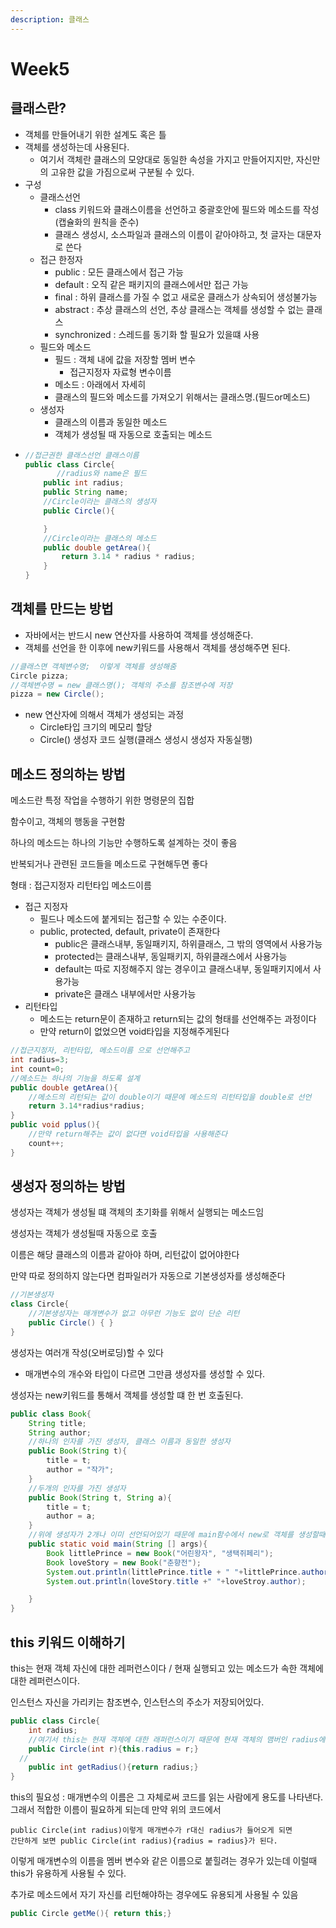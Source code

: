 ```yaml
---
description: 클래스
---
```


# Week5

## 클래스란?

* 객체를 만들어내기 위한 설계도 혹은 틀
* 객체를 생성하는데 사용된다.
  * 여기서 객체란 클래스의 모양대로 동일한 속성을 가지고 만들어지지만, 자신만의 고유한 값을 가짐으로써 구분될 수 있다.
* 구성
  * 클래스선언
    * class 키워드와 클래스이름을 선언하고 중괄호안에 필드와 메소드를 작성\(캡슐화의 원칙을 준수\)
    * 클래스 생성시, 소스파일과 클래스의 이름이 같아야하고, 첫 글자는 대문자로 쓴다
  * 접근 한정자
    * public : 모든 클래스에서 접근 가능
    * default : 오직 같은 패키지의 클래스에서만 접근 가능
    * final : 하위 클래스를 가질 수 없고 새로운 클래스가 상속되어 생성불가능
    * abstract : 추상 클래스의 선언, 추상 클래스는 객체를 생성할 수 없는 클래스
    * synchronized : 스레드를 동기화 할 필요가 있을떄 사용
  * 필드와 메소드
    * 필드 : 객체 내에 값을 저장할 멤버 변수
      * 접근지정자 자료형 변수이름
    * 메소드 :  아래에서 자세히
    * 클래스의 필드와 메소드를 가져오기 위해서는 클래스명.\(필드or메소드\)
  * 생성자
    * 클래스의 이름과 동일한 메소드
    * 객체가 생성될 때 자동으로 호출되는 메소드
* ```java
  //접근권한 클래스선언 클래스이름
  public class Circle{
         //radius와 name은 필드
      public int radius;
      public String name;
      //Circle이라는 클래스의 생성자
      public Circle(){

      }
      //Circle이라는 클래스의 메소드
      public double getArea(){
          return 3.14 * radius * radius;    
      }
  }
  ```

## 객체를 만드는 방법

* 자바에서는 반드시 new 연산자를 사용하여 객체를 생성해준다.
* 객체를 선언을 한 이후에 new키워드를 사용해서 객체를 생성해주면 된다.

```java
//클래스면 객체변수명;  이렇게 객체를 생성해줌
Circle pizza;
//객체변수명 = new 클래스명(); 객체의 주소를 참조변수에 저장
pizza = new Circle();
```

* new 연산자에 의해서 객체가 생성되는 과정
  * Circle타입 크기의 메모리 할당
  * Circle\(\) 생성자 코드 실행\(클래스 생성시 생성자 자동실행\)

## 메소드 정의하는 방법

메소드란 특정 작업을 수행하기 위한 명령문의 집합

함수이고, 객체의 행동을 구현함

하나의 메소드는 하나의 기능만 수행하도록 설계하는 것이 좋음

반복되거나 관련된 코드들을 메소드로 구현해두면 좋다

형태 : 접근지정자 리턴타입 메소드이름

* 접근 지정자
  * 필드나 메소드에 붙게되는 접근할 수 있는 수준이다.
  * public, protected, default, private이 존재한다
    * public은 클래스내부, 동일패키지, 하위클래스, 그 밖의 영역에서 사용가능
    * protected는 클래스내부, 동일패키지, 하위클래스에서 사용가능
    * default는 따로 지정해주지 않는 경우이고 클래스내부, 동일패키지에서 사용가능
    * private은 클래스 내부에서만 사용가능
* 리턴타입
  * 메소드는 return문이 존재하고 return되는 값의 형태를 선언해주는 과정이다 
  * 만약 return이 없었으면 void타입을 지정해주게된다

```java
//접근지정자, 리턴타입, 메소드이름 으로 선언해주고
int radius=3;
int count=0;
//메소드는 하나의 기능을 하도록 설계
public double getArea(){
    //메소드의 리턴되는 값이 double이기 때문에 메소드의 리턴타입을 double로 선언
    return 3.14*radius*radius;
}
public void pplus(){
    //만약 return해주는 값이 없다면 void타입을 사용해준다
    count++;
}
```

## 생성자 정의하는 방법

생성자는 객체가 생성될 떄 객체의 초기화를 위해서 실행되는 메소드임

생성자는 객체가 생성될때 자동으로 호출

이름은 해당 클래스의 이름과 같아야 하며, 리턴값이 없어야한다

만약 따로 정의하지 않는다면 컴파일러가 자동으로 기본생성자를 생성해준다

```java
//기본생성자
class Circle{
    //기본생성자는 매개변수가 없고 아무런 기능도 없이 단순 리턴
    public Circle() { }
}
```

생성자는 여러개 작성\(오버로딩\)할 수 있다

* 매개변수의 개수와 타입이 다르면 그만큼 생성자를 생성할 수 있다.

생성자는 new키워드를 통해서 객체를 생성할 떄 한 번 호출된다.

```java
public class Book{
    String title;
    String author;
    //하나의 인자를 가진 생성자, 클래스 이름과 동일한 생성자
    public Book(String t){
        title = t;
        author = "작가";
    }
    //두개의 인자를 가진 생성자
    public Book(String t, String a){
        title = t;
        author = a;
    }
    //위에 생성자가 2개나 이미 선언되어있기 때문에 main함수에서 new로 객체를 생성할때 기본 생성자를 생성하지 않는다
    public static void main(String [] args){
        Book littlePrince = new Book("어린왕자", "생택쥐페리");
        Book loveStory = new Book("춘향전");
        System.out.println(littlePrince.title + " "+littlePrince.author);
        System.out.println(loveStory.title +" "+loveStroy.author);

    }
}
```

## this 키워드 이해하기

this는 현재 객체 자신에 대한 레퍼런스이다 / 현재 실행되고 있는 메소드가 속한 객체에 대한 레퍼런스이다.

인스턴스 자신을 가리키는 참조변수, 인스턴스의 주소가 저장되어있다.

```java
public class Circle{
    int radius;
    //여기서 this는 현재 객체에 대한 래퍼런스이기 때문에 현재 객체의 맴버인 radius에 접근한다
    public Circle(int r){this.radius = r;}
  //
    public int getRadius(){return radius;}
}
```

this의 필요성 : 매개변수의 이름은 그 자체로써 코드를 읽는 사람에게 용도를 나타낸다. 그래서 적합한 이름이 필요하게 되는데 만약 위의 코드에서

```text
public Circle(int radius)이렇게 매개변수가 r대신 radius가 들어오게 되면
간단하게 보면 public Circle(int radius){radius = radius}가 된다.
```

이렇게 매개변수의 이름을 멤버 변수와 같은 이름으로 붙힐려는 경우가 있는데 이럴때 this가 유용하게 사용될 수 있다.

추가로 메소드에서 자기 자신를 리턴해야하는 경우에도 유용되게 사용될 수 있음

```java
public Circle getMe(){ return this;}
```

